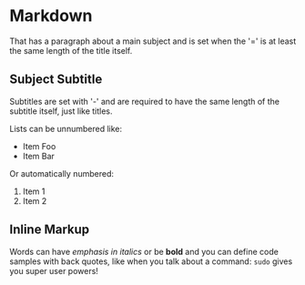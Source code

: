 Markdown
=========

That has a paragraph about a main subject and is set when the '='
is at least the same length of the title itself.

## Subject Subtitle

Subtitles are set with '-' and are required to have the same length
of the subtitle itself, just like titles.

Lists can be unnumbered like:

* Item Foo
* Item Bar

Or automatically numbered:

 1. Item 1
 2. Item 2

## Inline Markup

Words can have *emphasis in italics* or be **bold** and you can define
code samples with back quotes, like when you talk about a command: ``sudo``
gives you super user powers!
